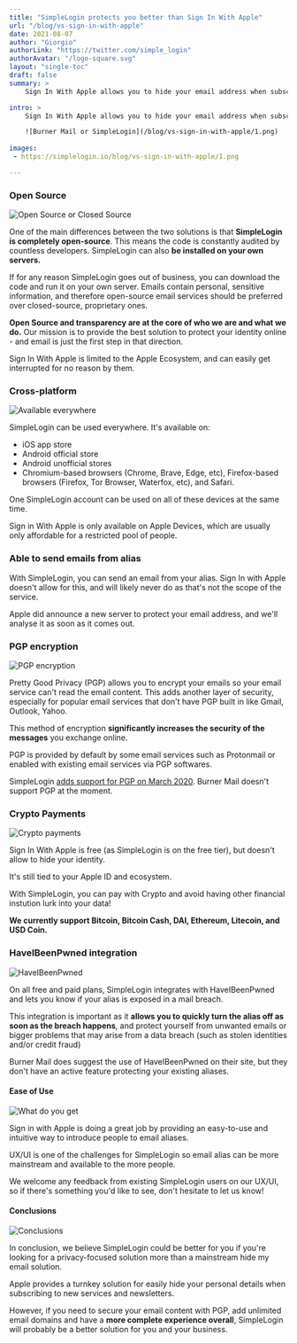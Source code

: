 ```yaml
---
title: "SimpleLogin protects you better than Sign In With Apple"
url: "/blog/vs-sign-in-with-apple"
date: 2021-08-07
author: "Giorgio"
authorLink: "https://twitter.com/simple_login"
authorAvatar: "/logo-square.svg"
layout: "single-toc"
draft: false
summary: >
    Sign In With Apple allows you to hide your email address when subscribing to digital services online. Although that's better than nothing, we believe SimpleLogin provides a more feature-rich solution for your email privacy needs.

intro: >
    Sign In With Apple allows you to hide your email address when subscribing to digital services online. Although that's better than nothing, we believe SimpleLogin provides a more feature-rich solution for your email privacy needs.

    ![Burner Mail or SimpleLogin](/blog/vs-sign-in-with-apple/1.png)
    
images: 
 - https://simplelogin.io/blog/vs-sign-in-with-apple/1.png

---
```


### Open Source

![Open Source or Closed Source](/blog/vs-burnermail/2.png)

One of the main differences between the two solutions is that **SimpleLogin is completely open-source**. This means the code is constantly audited by countless developers. SimpleLogin can also **be installed on your own servers.**

If for any reason SimpleLogin goes out of business, you can download the code and run it on your own server. Emails contain personal, sensitive information, and therefore open-source email services should be preferred over closed-source, proprietary ones. 

**Open Source and transparency are at the core of who we are and what we do.** Our mission is to provide the best solution to protect your identity online - and email is just the first step in that direction.

Sign In With Apple is limited to the Apple Ecosystem, and can easily get interrupted for no reason by them.


### Cross-platform

![Available everywhere](/blog/vs-burnermail/3.png)

SimpleLogin can be used everywhere. It's available on: 

- iOS app store
- Android official store
- Android unofficial stores
- Chromium-based browsers (Chrome, Brave, Edge, etc), Firefox-based browsers (Firefox, Tor Browser, Waterfox, etc), and Safari.

One SimpleLogin account can be used on all of these devices at the same time.

Sign in With Apple is only available on Apple Devices, which are usually only affordable for a restricted pool of people.


### Able to send emails from alias

With SimpleLogin, you can send an email from your alias. Sign In with Apple doesn't allow for this, and will likely never do as that's not the scope of the service.

Apple did announce a new server to protect your email address, and we'll analyse it as soon as it comes out.

### PGP encryption

![PGP encryption](/blog/vs-burnermail/6.png)

Pretty Good Privacy (PGP) allows you to encrypt your emails so your email service can't read the email content. This adds another layer of security, especially for popular email services that don't have PGP built in like Gmail, Outlook, Yahoo. 

This method of encryption **significantly increases the security of the messages** you exchange online. 

PGP is provided by default by some email services such as Protonmail or enabled with existing email services via PGP softwares.

SimpleLogin [adds support for PGP on March 2020](/blog/introducing-pgp/). Burner Mail doesn't support PGP at the moment. 


### Crypto Payments

![Crypto payments](/blog/vs-burnermail/7.png)

Sign In With Apple is free (as SimpleLogin is on the free tier), but doesn't allow to hide your identity. 

It's still tied to your Apple ID and ecosystem.

With SimpleLogin, you can pay with Crypto and avoid having other financial instution lurk into your data!

**We currently support Bitcoin, Bitcoin Cash, DAI, Ethereum, Litecoin, and USD Coin.**


### HaveIBeenPwned integration

![HaveIBeenPwned](/blog/vs-burnermail/8.png)

On all free and paid plans, SimpleLogin integrates with HaveIBeenPwned and lets you know if your alias is exposed in a mail breach. 

This integration is important as it **allows you to quickly turn the alias off as soon as the breach happens**, and protect yourself from unwanted emails or bigger problems that may arise from a data breach (such as stolen identities and/or credit fraud)

Burner Mail does suggest the use of HaveIBeenPwned on their site, but they don't have an active feature protecting your existing aliases.


#### Ease of Use

![What do you get](/blog/vs-burnermail/9.png)

Sign in with Apple is doing a great job by providing an easy-to-use and intuitive way to introduce people to email aliases. 

UX/UI is one of the challenges for SimpleLogin so email alias can be more mainstream and available to the more people.

We welcome any feedback from existing SimpleLogin users on our UX/UI, so if there's something you'd like to see, don't hesitate to let us know!


#### Conclusions

![Conclusions](/blog/vs-burnermail/10.png)

In conclusion, we believe SimpleLogin could be better for you if you're looking for a privacy-focused solution more than a mainstream hide my email solution.

Apple provides a turnkey solution for easily hide your personal details when subscribing to new services and newsletters.

However, if you need to secure your email content with PGP, add unlimited email domains and have a **more complete experience overall**, SimpleLogin will probably be a better solution for you and your business.


